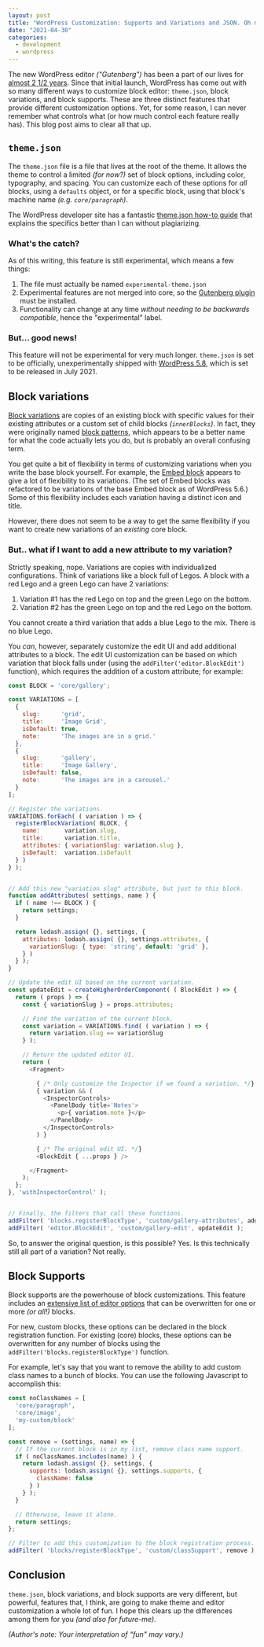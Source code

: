 ```yaml
---
layout: post
title: "WordPress Customization: Supports and Variations and JSON. Oh my!"
date: "2021-04-30"
categories:
  - development
  - wordpress
---
```


The new WordPress editor _("Gutenberg")_ has been a part of our lives for [almost 2 1/2 years](https://wordpress.org/support/wordpress-version/version-5-0/). Since that initial launch, WordPress has come out with so many different ways to customize block editor: `theme.json`, block variations, and block supports. These are three distinct features that provide different customization options. Yet, for some reason, I can never remember what controls what (or how much control each feature really has). This blog post aims to clear all that up.

## `theme.json`

The `theme.json` file is a file that lives at the root of the theme. It allows the theme to control a limited _(for now?)_ set of block options, including color, typography, and spacing. You can customize each of these options for _all_ blocks, using a `defaults` object, or for a specific block, using that block's machine name _(e.g. `core/paragraph`)_.

The WordPress developer site has a fantastic [theme.json how-to guide](https://developer.wordpress.org/block-editor/how-to-guides/themes/theme-json/) that explains the specifics better than I can without plagiarizing.

### What's the catch?

As of this writing, this feature is still experimental, which means a few things:

1. The file must actually be named `experimental-theme.json`
2. Experimental features are not merged into core, so the [Gutenberg plugin](https://wordpress.org/plugins/gutenberg/) must be installed.
3. Functionality can change at any time _without needing to be backwards compatible_, hence the "experimental" label.

### But... good news!

This feature will not be experimental for very much longer. `theme.json` is set to be officially, unexperimentally shipped with [WordPress 5.8](https://wptavern.com/themes-set-up-for-a-paradigm-shift-wordpress-5-8-will-unleash-tools-to-make-it-happen), which is set to be released in July 2021.

## Block variations

[Block variations](https://github.com/WordPress/gutenberg/blob/trunk/docs/reference-guides/block-api/block-variations.md) are copies of an existing block with specific values for their existing attributes or a custom set of child blocks _(`innerBlocks`)_. In fact, they were originally named [block patterns](https://github.com/WordPress/gutenberg/issues/16283), which appears to be a better name for what the code actually lets you do, but is probably an overall confusing term.

You get quite a bit of flexibility in terms of customizing variations when you write the base block yourself. For example, the [Embed block](https://github.com/WordPress/gutenberg/tree/trunk/packages/block-library/src/embed) appears to give a lot of flexibility to its variations. (The set of Embed blocks was refactored to be variations of the base Embed block as of WordPress 5.6.) Some of this flexibility includes each variation having a distinct icon and title.

However, there does not seem to be a way to get the same flexibility if you want to create new variations of an _existing_ core block.

### But.. what if I want to add a new attribute to my variation?

Strictly speaking, nope. Variations are copies with individualized configurations. Think of variations like a block full of Legos. A block with a red Lego and a green Lego can have 2 variations:

1. Variation #1 has the red Lego on top and the green Lego on the bottom.
2. Variation #2 has the green Lego on top and the red Lego on the bottom.

You cannot create a third variation that adds a blue Lego to the mix. There is no blue Lego.

You _can_, however, separately customize the edit UI and add additional attributes to a block. The edit UI customization can be based on which variation that block falls under (using the `addFilter('editor.BlockEdit')` function), which requires the addition of a custom attribute; for example:

```javascript
const BLOCK = 'core/gallery';

const VARIATIONS = [
  {
    slug:      'grid',
    title:     'Image Grid',
    isDefault: true,
    note:      'The images are in a grid.'
  },
  {
    slug:      'gallery',
    title:     'Image Gallery',
    isDefault: false,
    note:      'The images are in a carousel.'
  }
];

// Register the variations.
VARIATIONS.forEach( ( variation ) => {
  registerBlockVariation( BLOCK, {
    name:       variation.slug,
    title:      variation.title,
    attributes: { variationSlug: variation.slug },
    isDefault:  variation.isDefault
  } )
} );


// Add this new "variation slug" attribute, but just to this block.
function addAttributes( settings, name ) {
  if ( name !== BLOCK ) {
    return settings;
  }

  return lodash.assign( {}, settings, {
    attributes: lodash.assign( {}, settings.attributes, {
      variationSlug: { type: 'string', default: 'grid' },
    } )
  } );
}

// Update the edit UI based on the current variation.
const updateEdit = createHigherOrderComponent( ( BlockEdit ) => {
  return ( props ) => {
    const { variationSlug } = props.attributes;

    // Find the variation of the current block.
    const variation = VARIATIONS.find( ( variation ) => {
      return variation.slug == variationSlug
    } );

    // Return the updated editor UI.
    return (
      <Fragment>

        { /* Only customize the Inspector if we found a variation. */}
        { variation && (
          <InspectorControls>
            <PanelBody title='Notes'>
              <p>{ variation.note }</p>
            </PanelBody>
          </InspectorControls>
        ) }

        { /* The original edit UI. */}
        <BlockEdit { ...props } />

      </Fragment>
    );
  };
}, 'withInspectorControl' );


// Finally, the filters that call these functions.
addFilter( 'blocks.registerBlockType', 'custom/gallery-attributes', addAttributes );
addFilter( 'editor.BlockEdit', 'custom/gallery-edit', updateEdit );
```

So, to answer the original question, is this possible? Yes. Is this technically still all part of a variation? Not really.

## Block Supports

Block supports are the powerhouse of block customizations. This feature includes an [extensive list of editor options](https://developer.wordpress.org/block-editor/reference-guides/block-api/block-supports/) that can be overwritten for one or more _(or all!)_ blocks.

For new, custom blocks, these options can be declared in the block registration function. For existing (core) blocks, these options can be overwritten for any number of blocks using the `addFilter('blocks.registerBlockType')` function.

For example, let's say that you want to remove the ability to add custom class names to a bunch of blocks. You can use the following Javascript to accomplish this:

```javascript
const noClassNames = [
  'core/paragraph',
  'core/image',
  'my-custom/block'
];

const remove = (settings, name) => {
  // If the current block is in my list, remove class name support.
  if ( noClassNames.includes(name) ) {
    return lodash.assign( {}, settings, {
      supports: lodash.assign( {}, settings.supports, {
        className: false
      } )
    } );
  }

  // Otherwise, leave it alone.
  return settings;
};

// Filter to add this customization to the block registration process.
addFilter( 'blocks/registerBlockType', 'custom/classSupport', remove );
```

## Conclusion

`theme.json`, block variations, and block supports are very different, but powerful, features that, I think, are going to make theme and editor customization a whole lot of fun. I hope this clears up the differences among them for you _(and also for future-me)_.

_(Author's note: Your interpretation of "fun" may vary.)_

